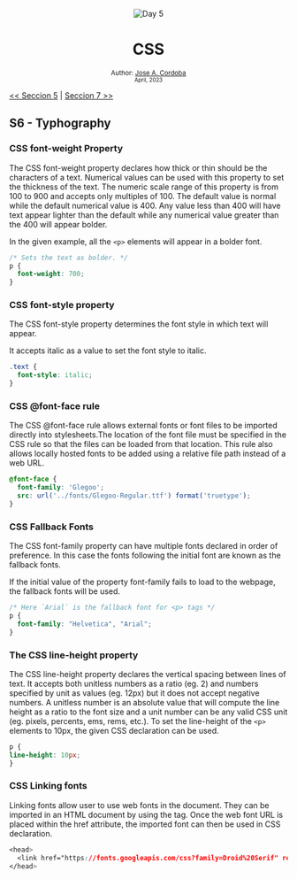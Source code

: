 <div align="center">


![Day 5](./images/banners/css.png)

  <h1> CSS </h1>
  

  <sub>Author:
  <a href="" target="_blank">Jose A. Cordoba</a><br>
  <small> April, 2023</small>
  </sub>
</div>

[<< Seccion 5](https://github.com/josemek098dev/001-Docs-web-development/blob/master/02-Fronted/02.5-CSS_Colors.md) | [Seccion 7 >>](https://github.com/josemek098dev/001-Docs-web-development/blob/master/02-Fronted/02.7-CSS_Layout%20with%20Flexbox.md)

## S6 - Typhography

### CSS font-weight Property
The CSS font-weight property declares how thick or thin should be the characters of a text. Numerical values can be used with this property to set the thickness of the text. The numeric scale range of this property is from 100 to 900 and accepts only multiples of 100. The default value is normal while the default numerical value is 400. Any value less than 400 will have text appear lighter than the default while any numerical value greater than the 400 will appear bolder.

In the given example, all the `<p>` elements will appear in a bolder font.

```css
/* Sets the text as bolder. */
p {
  font-weight: 700;
}
```

### CSS font-style property
The CSS font-style property determines the font style in which text will appear.

It accepts italic as a value to set the font style to italic.

```css
.text {
  font-style: italic;
}
```

### CSS @font-face rule
The CSS @font-face rule allows external fonts or font files to be imported directly into stylesheets.The location of the font file must be specified in the CSS rule so that the files can be loaded from that location. This rule also allows locally hosted fonts to be added using a relative file path instead of a web URL.

```css
@font-face {
  font-family: 'Glegoo';
  src: url('../fonts/Glegoo-Regular.ttf') format('truetype');
}
```

### CSS Fallback Fonts
The CSS font-family property can have multiple fonts declared in order of preference. In this case the fonts following the initial font are known as the fallback fonts.

If the initial value of the property font-family fails to load to the webpage, the fallback fonts will be used.

```css
/* Here `Arial` is the fallback font for <p> tags */
p {
  font-family: "Helvetica", "Arial";
}
```

### The CSS line-height property

The CSS line-height property declares the vertical spacing between lines of text. It accepts both unitless numbers as a ratio (eg. 2) and numbers specified by unit as values (eg. 12px) but it does not accept negative numbers. A unitless number is an absolute value that will compute the line height as a ratio to the font size and a unit number can be any valid CSS unit (eg. pixels, percents, ems, rems, etc.). To set the line-height of the `<p>` elements to 10px, the given CSS declaration can be used.

```css
p {
line-height: 10px;
}
```

### CSS Linking fonts
Linking fonts allow user to use web fonts in the document. They can be imported in an HTML document by using the <link> tag. Once the web font URL is placed within the href attribute, the imported font can then be used in CSS declaration.

```css
<head>
  <link href="https://fonts.googleapis.com/css?family=Droid%20Serif" rel="stylesheet">
</head>
```